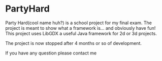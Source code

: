 # PartyHard
Party Hard(cool name huh?) is a school project for my final exam.
The project is meant to show what a framework is... and obviously have fun!
This project uses LibGDX a useful Java framework for 2d or 3d projects.

The project is now stopped after 4 months or so of development.

If you have any question please contact me
